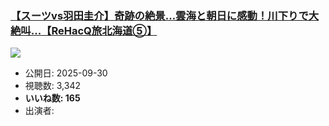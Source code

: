 ### [【スーツvs羽田圭介】奇跡の絶景…雲海と朝日に感動！川下りで大絶叫...【ReHacQ旅北海道⑤】](https://www.youtube.com/watch?v=0VNaLNxt8p0)
[![](https://img.youtube.com/vi/0VNaLNxt8p0/sddefault.jpg)](https://www.youtube.com/watch?v=0VNaLNxt8p0)
-   公開日: 2025-09-30
-   視聴数: 3,342
-   **いいね数: 165**
-   出演者: 
